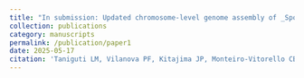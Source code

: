 ```yaml
---
title: "In submission: Updated chromosome-level genome assembly of _Sporisorium scitamineum_ with improved accuracy and completeness"
collection: publications
category: manuscripts
permalink: /publication/paper1
date: 2025-05-17
citation: 'Taniguti LM, Vilanova PF, Kitajima JP, Monteiro-Vitorello CB. Updated chromosome-level genome assembly of Sporisorium scitamineum with improved accuracy and completeness. 2025.'
---
```

